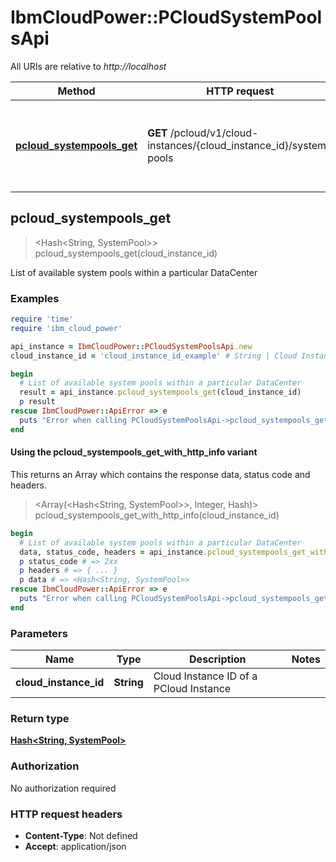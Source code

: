 # IbmCloudPower::PCloudSystemPoolsApi

All URIs are relative to *http://localhost*

| Method | HTTP request | Description |
| ------ | ------------ | ----------- |
| [**pcloud_systempools_get**](PCloudSystemPoolsApi.md#pcloud_systempools_get) | **GET** /pcloud/v1/cloud-instances/{cloud_instance_id}/system-pools | List of available system pools within a particular DataCenter |


## pcloud_systempools_get

> <Hash<String, SystemPool>> pcloud_systempools_get(cloud_instance_id)

List of available system pools within a particular DataCenter

### Examples

```ruby
require 'time'
require 'ibm_cloud_power'

api_instance = IbmCloudPower::PCloudSystemPoolsApi.new
cloud_instance_id = 'cloud_instance_id_example' # String | Cloud Instance ID of a PCloud Instance

begin
  # List of available system pools within a particular DataCenter
  result = api_instance.pcloud_systempools_get(cloud_instance_id)
  p result
rescue IbmCloudPower::ApiError => e
  puts "Error when calling PCloudSystemPoolsApi->pcloud_systempools_get: #{e}"
end
```

#### Using the pcloud_systempools_get_with_http_info variant

This returns an Array which contains the response data, status code and headers.

> <Array(<Hash<String, SystemPool>>, Integer, Hash)> pcloud_systempools_get_with_http_info(cloud_instance_id)

```ruby
begin
  # List of available system pools within a particular DataCenter
  data, status_code, headers = api_instance.pcloud_systempools_get_with_http_info(cloud_instance_id)
  p status_code # => 2xx
  p headers # => { ... }
  p data # => <Hash<String, SystemPool>>
rescue IbmCloudPower::ApiError => e
  puts "Error when calling PCloudSystemPoolsApi->pcloud_systempools_get_with_http_info: #{e}"
end
```

### Parameters

| Name | Type | Description | Notes |
| ---- | ---- | ----------- | ----- |
| **cloud_instance_id** | **String** | Cloud Instance ID of a PCloud Instance |  |

### Return type

[**Hash&lt;String, SystemPool&gt;**](SystemPool.md)

### Authorization

No authorization required

### HTTP request headers

- **Content-Type**: Not defined
- **Accept**: application/json


